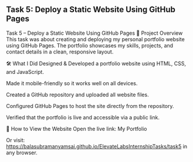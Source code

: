 ﻿## Task 5: Deploy a Static Website Using GitHub Pages

Task 5 – Deploy a Static Website Using GitHub Pages
📌 Project Overview
This task was about creating and deploying my personal portfolio website using GitHub Pages.
The portfolio showcases my skills, projects, and contact details in a clean, responsive layout.

🛠️ What I Did
Designed & Developed a portfolio website using HTML, CSS, and JavaScript.

Made it mobile-friendly so it works well on all devices.

Created a GitHub repository and uploaded all website files.

Configured GitHub Pages to host the site directly from the repository.

Verified that the portfolio is live and accessible via a public link.

🚀 How to View the Website
Open the live link: My Portfolio

Or visit: https://balasubramanyamsai.github.io/ElevateLabsInternshipTasks/task5 in any browser.
